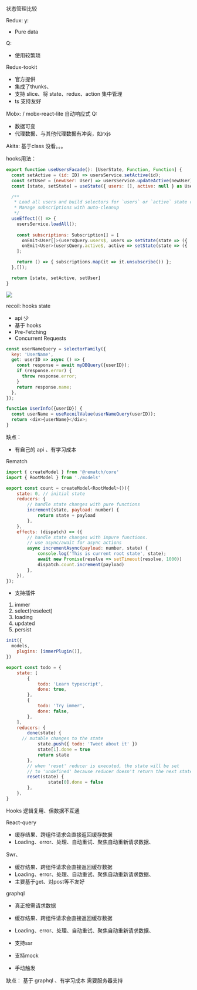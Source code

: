 
状态管理比较

Redux: 
y:
- Pure data

Q:
- 使用较繁琐

Redux-tookit
- 官方提供
- 集成了thunks、
- 支持 slice、将 state、redux、action 集中管理
- ts 支持友好

Mobx: / mobx-react-lite
自动响应式
Q:
- 数据可变
- 代理数据、与其他代理数据有冲突，如rxjs

Akita:
基于class 没看。。。

hooks用法：
```js
export function useUsersFacade(): [UserState, Function, Function] {
  const setActive = (id: ID) => usersService.setActive(id);
  const setUser = (newUser: User) => usersService.updateActive(newUser);
  const [state, setState] = useState({ users: [], active: null } as UserState); 

  /**
   * Load all users and build selectors for `users` or `active` state changes
   * Manage subscriptions with auto-cleanup
   */
  useEffect(() => {
    usersService.loadAll();
    
    const subscriptions: Subscription[] = [
      onEmit<User[]>(usersQuery.users$, users => setState(state => ({ ...state, users  })) ),
      onEmit<User>(usersQuery.active$, active => setState(state => ({ ...state, active })) )
    ];

    return () => { subscriptions.map(it => it.unsubscribe()) };
  },[]);

  return [state, setActive, setUser]
}
```
![](https://user-images.githubusercontent.com/210413/61995713-a2b32600-b051-11e9-9d0f-d1c0bc619980.png)

recoil: hooks state
- api 少
- 基于 hooks
- Pre-Fetching
- Concurrent Requests

```js
const userNameQuery = selectorFamily({
  key: 'UserName',
  get: userID => async () => {
    const response = await myDBQuery({userID});
    if (response.error) {
      throw response.error;
    }
    return response.name;
  },
});

function UserInfo({userID}) {
  const userName = useRecoilValue(userNameQuery(userID));
  return <div>{userName}</div>;
}
```
缺点：
- 有自己的 api 、有学习成本

Rematch
```js
import { createModel } from '@rematch/core'
import { RootModel } from './models'

export const count = createModel<RootModel>()({
    state: 0, // initial state
    reducers: {
        // handle state changes with pure functions
        increment(state, payload: number) {
            return state + payload
        },
    },
    effects: (dispatch) => ({
        // handle state changes with impure functions.
        // use async/await for async actions
        async incrementAsync(payload: number, state) {
            console.log('This is current root state', state);
            await new Promise(resolve => setTimeout(resolve, 1000))
            dispatch.count.increment(payload)
        },
    }),
});
```

- 支持插件

1. immer
2. select(reselect)
3. loading
4. updated
5. persist

```js
init({
  models,
    plugins: [immerPlugin()],
})

export const todo = {
    state: [
        {
            todo: 'Learn typescript',
            done: true,
        },
        {
            todo: 'Try immer',
            done: false,
        },
    ],
    reducers: {
        done(state) {
      // mutable changes to the state
            state.push({ todo: 'Tweet about it' })
            state[1].done = true
            return state
        },
        // when 'reset' reducer is executed, the state will be set
        // to 'undefined' because reducer doesn't return the next state
        reset(state) {
                state[0].done = false
        },
    },
}
```

Hooks
逻辑复用、但数据不互通

React-query
- 缓存结果、跨组件请求会直接返回缓存数据
- Loading、error、处理、自动重试、聚焦自动重新请求数据、

Swr、
- 缓存结果、跨组件请求会直接返回缓存数据
- Loading、error、处理、自动重试、聚焦自动重新请求数据、
- 主要基于get、对post等不友好

graphql

- 真正按需请求数据

- 缓存结果、跨组件请求会直接返回缓存数据
- Loading、error、处理、自动重试、聚焦自动重新请求数据、

- 支持ssr
- 支持mock
- 手动触发


缺点：
基于 graphql 、有学习成本
需要服务器支持
